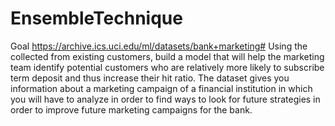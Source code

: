 # EnsembleTechnique

Goal
https://archive.ics.uci.edu/ml/datasets/bank+marketing#
Using the collected from existing customers, build a model that will help the marketing team identify potential customers who are relatively more likely to subscribe term deposit and thus increase their hit ratio.
The dataset gives you information about a marketing campaign of a financial institution in which you will have to analyze in order to find ways to look for future strategies in order to improve future marketing campaigns for the bank.
